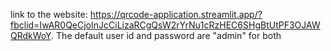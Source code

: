 link to the website: https://qrcode-application.streamlit.app/?fbclid=IwAR0QeCjoInJcCiLizaRCgQsW2rYrNu1cRzHEC6SHgBtUtPF3OJAWQRdkWoY.
The default user id and password are "admin" for both
